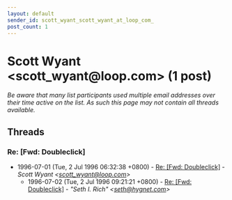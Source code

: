 ```yaml
---
layout: default
sender_id: scott_wyant_scott_wyant_at_loop_com_
post_count: 1
---
```


# Scott Wyant <scott_wyant<span>@</span>loop.com> (1 post)

_Be aware that many list participants used multiple email addresses over their time active on the list. As such this page may not contain all threads available._

## Threads

### Re: [Fwd: Doubleclick]
+ 1996-07-01 (Tue, 2 Jul 1996 06:32:38 +0800) - [Re: [Fwd: Doubleclick]](/archive/1996/07/23763e777190d995214c5671fd022bdc341feb18aabb28850540bd702a91926d) - _Scott Wyant \<scott_wyant@loop.com\>_
  + 1996-07-02 (Tue, 2 Jul 1996 09:21:21 +0800) - [Re: [Fwd: Doubleclick]](/archive/1996/07/17bffc123d889408c2f10c154a0067ddee59da1f4576ad670331cede2c1d8708) - _"Seth I. Rich" \<seth@hygnet.com\>_

